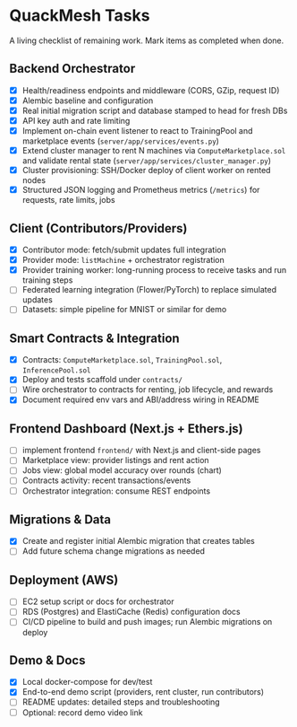 # QuackMesh Tasks

A living checklist of remaining work. Mark items as completed when done.

## Backend Orchestrator
- [x] Health/readiness endpoints and middleware (CORS, GZip, request ID)
- [x] Alembic baseline and configuration
- [x] Real initial migration script and database stamped to head for fresh DBs
- [x] API key auth and rate limiting
- [x] Implement on-chain event listener to react to TrainingPool and marketplace events (`server/app/services/events.py`)
- [x] Extend cluster manager to rent N machines via `ComputeMarketplace.sol` and validate rental state (`server/app/services/cluster_manager.py`)
- [x] Cluster provisioning: SSH/Docker deploy of client worker on rented nodes
- [x] Structured JSON logging and Prometheus metrics (`/metrics`) for requests, rate limits, jobs

## Client (Contributors/Providers)
- [x] Contributor mode: fetch/submit updates full integration
- [x] Provider mode: `listMachine` + orchestrator registration
- [x] Provider training worker: long-running process to receive tasks and run training steps
- [ ] Federated learning integration (Flower/PyTorch) to replace simulated updates
- [ ] Datasets: simple pipeline for MNIST or similar for demo

## Smart Contracts & Integration
- [x] Contracts: `ComputeMarketplace.sol`, `TrainingPool.sol`, `InferencePool.sol`
- [x] Deploy and tests scaffold under `contracts/`
- [ ] Wire orchestrator to contracts for renting, job lifecycle, and rewards
- [x] Document required env vars and ABI/address wiring in README

## Frontend Dashboard (Next.js + Ethers.js)
- [ ] implement frontend `frontend/` with Next.js and client-side pages
- [ ] Marketplace view: provider listings and rent action
- [ ] Jobs view: global model accuracy over rounds (chart)
- [ ] Contracts activity: recent transactions/events
- [ ] Orchestrator integration: consume REST endpoints

## Migrations & Data
- [x] Create and register initial Alembic migration that creates tables
- [ ] Add future schema change migrations as needed

## Deployment (AWS)
- [ ] EC2 setup script or docs for orchestrator
- [ ] RDS (Postgres) and ElastiCache (Redis) configuration docs
- [ ] CI/CD pipeline to build and push images; run Alembic migrations on deploy

## Demo & Docs
- [x] Local docker-compose for dev/test
- [x] End-to-end demo script (providers, rent cluster, run contributors)
- [ ] README updates: detailed steps and troubleshooting
- [ ] Optional: record demo video link
